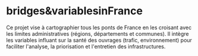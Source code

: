# bridges&variablesinFrance
Ce projet vise à cartographier tous les ponts de France en les croisant avec les limites administratives (régions, départements et communes). Il intègre les variables influant sur la santé des ouvrages (trafic, environnement) pour faciliter l'analyse, la priorisation et l'entretien des infrastructures.
